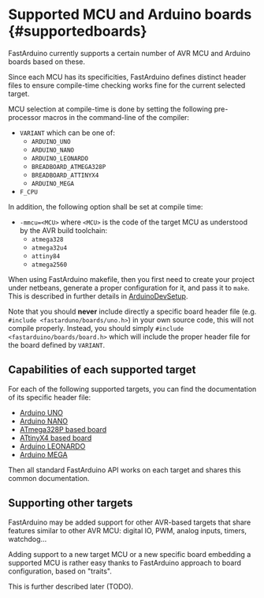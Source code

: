 Supported MCU and Arduino boards {#supportedboards}
================================

FastArduino currently supports a certain number of AVR MCU and Arduino boards based on these.

Since each MCU has its specificities, FastArduino defines distinct header files to ensure compile-time checking works fine for the current selected target.

MCU selection at compile-time is done by setting the following pre-processor macros in the command-line of the compiler:

- `VARIANT` which can be one of:
    - `ARDUINO_UNO`
    - `ARDUINO_NANO`
    - `ARDUINO_LEONARDO`
    - `BREADBOARD_ATMEGA328P`
    - `BREADBOARD_ATTINYX4`
    - `ARDUINO_MEGA`
- `F_CPU`

In addition, the following option shall be set at compile time:

- `-mmcu=<MCU>` where `<MCU>` is the code of the target MCU as understood by the AVR build toolchain:
    - `atmega328`
    - `atmega32u4`
    - `attiny84`
    - `atmega2560`

When using FastArduino makefile, then you first need to create your project under netbeans, generate a proper configuration for it, and pass it to `make`. This is described in further details in [ArduinoDevSetup](https://github.com/jfpoilpret/fast-arduino-lib/blob/master/ArduinoDevSetup.docx?raw=true).

Note that you should **never** include directly a specific board header file (e.g. `#include <fastarduno/boards/uno.h>`) in your own source code, this will not compile properly. Instead, you should simply `#include <fastarduino/boards/board.h>` which will include the proper header file for the board defined by `VARIANT`.

Capabilities of each supported target
-------------------------------------

For each of the following supported targets, you can find the documentation of its specific header file:

- [Arduino UNO](boards/uno/namespaceboard.html)
- [Arduino NANO](boards/nano/namespaceboard.html)
- [ATmega328P based board](boards/atmega328/namespaceboard.html)
- [ATtinyX4 based board](boards/attinyx4/namespaceboard.html)
- [Arduino LEONARDO](boards/leonardo/namespaceboard.html)
- [Arduino MEGA](boards/mega/namespaceboard.html)

Then all standard FastArduino API works on each target and shares this common documentation.

Supporting other targets
------------------------

FastArduino may be added support for other AVR-based targets that share features similar to other AVR MCU: digital IO, PWM, analog inputs, timers, watchdog...

Adding support to a new target MCU or a new specific board embedding a supported MCU is rather easy thanks to FastArduino approach to board configuration, based on "traits".

This is further described later (TODO).


